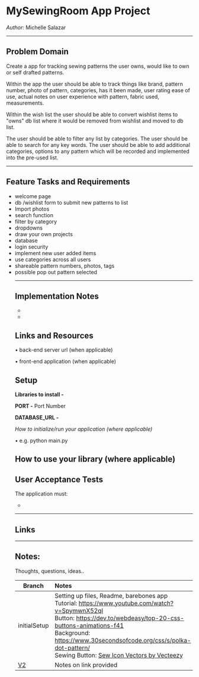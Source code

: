 # MySewingRoom App Project


*Author:* Michelle Salazar

----

## Problem Domain

Create a app for tracking sewing patterns the user owns, would like to own or self drafted patterns.

Within the app the user should be able to track things like brand, pattern number, photo of pattern, categories, has it been made, user rating ease of use, actual notes on user experience with pattern, fabric used, measurements.

Within the wish list the user should be able to convert wishlist items to "owns" db list where it would be removed from wishlist and moved to db list.

The user should be able to filter any list by categories. The user should be able to search for any key words.
The user should be able to add additional categories, options to any pattern which will be recorded and implemented into the pre-used list.

---

## Feature Tasks and Requirements

<ul><li>
welcome page
</li><li>
db /wishlist form to submit new patterns to list
</li><li>
Import photos
</li><li>
search function
</li><li>
 filter by category
</li><li>
dropdowns
</li><li>
draw your own projects
</li><li>
database
</li><li>
login security
</li><li>
implement new user added items
</li><li>
use categories across all users
</li><li>
shareable pattern numbers, photos, tags
</li><li>
possible pop out pattern selected
</li>

---

## Implementation Notes

<ul><li>

</li><li>

</li></ul>

## Links and Resources

• back-end server url (when applicable)<br>

• front-end application (when applicable)

## Setup

**Libraries to install -**
<!-- cat requirements.txt
pip install pytest -->

**PORT -** Port Number

**DATABASE_URL -** 
<!-- URL to the running Postgres instance/db -->

*How to initialize/run your application (where applicable)*

• e.g. python main.py

## How to use your library (where applicable)
<!-- pip freeze > requirements.txt -->

## User Acceptance Tests

The application must:
<ul><li>

</li></ul>

---

## Links

---

## Notes:

Thoughts, questions, ideas..


|Branch|Notes|
---|:---
initialSetup| Setting up files, Readme, barebones app<br>Tutorial: https://www.youtube.com/watch?v=SpymwnX52qI <br>Button: https://dev.to/webdeasy/top-20-css-buttons-animations-f41 <br>Background: https://www.30secondsofcode.org/css/s/polka-dot-pattern/<br> Sewing Button: <a href="https://www.vecteezy.com/free-vector/sew-icon">Sew Icon Vectors by Vecteezy</a>
[V2](v2)| Notes on link provided
